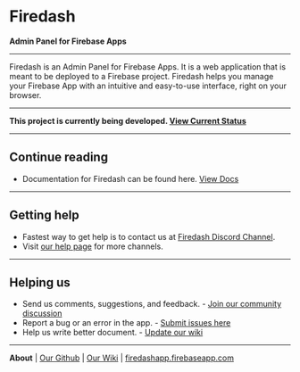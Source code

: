# Firedash
**Admin Panel for Firebase Apps**

---

Firedash is an Admin Panel for Firebase Apps. It is a web application that is meant to be deployed to a Firebase project. Firedash helps you manage your Firebase App with an intuitive and easy-to-use interface, right on your browser.

---

**This project is currently being developed. [View Current Status](https://github.com/nikahmadz/Firedash/wiki/project-status)**

---

## Continue reading

- Documentation for Firedash can be found here. [View Docs](https://nikahmadz.github.io/Firedash/docs/)

---

## Getting help

- Fastest way to get help is to contact us at [Firedash Discord Channel](https://discord.gg/Xk4DJHs).
- Visit [our help page](https://nikahmadz.github.io/Firedash/help/) for more channels.

---

## Helping us

- Send us comments, suggestions, and feedback. - [Join our community discussion][discord]
- Report a bug or an error in the app. - [Submit issues here](https://github.com/nikahmadz/Firedash/issues)
- Help us write better document. - [Update our wiki][wiki]

---

**About** | [Our Github](https://github.com/nikahmadz/Firedash/) | [Our Wiki][wiki] | [firedashapp.firebaseapp.com](https://firedashapp.firebaseapp.com/)

[wiki]: https://github.com/nikahmadz/Firedash/wiki/
[discord]: https://discord.gg/Xk4DJHs
